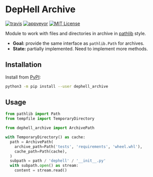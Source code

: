 # DepHell Archive

[![travis](https://travis-ci.org/dephell/dephell_archive.svg?branch=master)](https://travis-ci.org/dephell/dephell_archive)
[![appveyor](https://ci.appveyor.com/api/projects/status/github/dephell/dephell_archive?svg=true)](https://ci.appveyor.com/project/orsinium/dephell-archive)
[![MIT License](https://img.shields.io/pypi/l/dephell-archive.svg)](https://github.com/dephell/dephell_archive/blob/master/LICENSE)

Module to work with files and directories in archive in [pathlib](https://docs.python.org/3/library/pathlib.html) style.

* **Goal:** provide the same interface as `pathlib.Path` for archives.
* **State:** partially implemented. Need to implement more methods.

## Installation

Install from [PyPI](https://pypi.org/project/dephell-archive/):

```bash
python3 -m pip install --user dephell_archive
```

## Usage

```python
from pathlib import Path
from tempfile import TemporaryDirectory

from dephell_archive import ArchivePath

with TemporaryDirectory() as cache:
  path = ArchivePath(
    archive_path=Path('tests', 'requirements', 'wheel.whl'),
    cache_path=Path(cache),
  )
  subpath = path / 'dephell' / '__init__.py'
  with subpath.open() as stream:
    content = stream.read()
```
